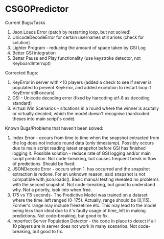 # CSGOPredictor

Current Bugs/Tasks

1. Json.Loads Error (patch by restarting loop, but not solved)
2. UnicodeDecodeError for certain usernames still arises (check for solution)
3. Lighter Program - reducing the amount of space taken by GSI Log
4. Better GSI integration
5. Better Pause and Play functionality (use keystroke detector, not KeyboardInterrupt)

Corrected Bugs:

1.  KeyError in server with <10 players (added a check to see if server is populated to prevent KeyError, and added exception to restart loop if KeyError still occurs)
2.  GSI - Unicode decoding error (fixed by harcoding utf-8 as decoding standard)
3. Virtual Win Scenarios - situations in a round where the winner is acutally or virtually decided, which the model doesn't recognise (hardcoded theses into main script's code)

Known Bugs/Problems that haven't been solved:

1. Index Error - occurs from time to time when the snapshot extracted from the log does not include round data (only timestamp). Possibly occurs due to main script reading latest snapshot before GSI has finished logging it. Possible solution - reduce rate of GSI logging and/or main script prediction. Not code-breaking, but causes frequent break in flow of predictions. Should be fixed. 
2. JSONDecode Error - occurs when 1. has occurred and the snapshot extraction is redone. For an unknown reason, said snapshot is not compatible with json.loads(). Basic manual testing revealed no problems with the second snapshot. Not code-breaking, but good to understand why. Not a priority, look into when free.
3. 175 vs 115 seconds- The Predictive Model was trained on a dataset where the time_left ranged (0-175). Actually, range should be (0,115). Former's range may include freezetime etc. This may lead to the model being less than ideal due to it's faulty usage of time_left in making predictions. Not code-breaking, but good to fix.
4. Imperfect Server Population Detector - the code in place to detect if all 10 players are in server does not work in many scenarios. Not code-breaking, but good to fix. 
